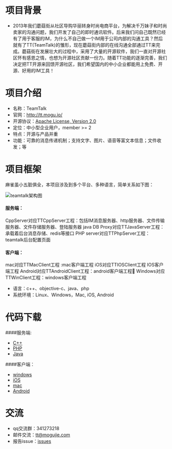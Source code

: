 # 项目背景
* 2013年我们蘑菇街从社区导购华丽转身时尚电商平台，为解决千万妹子和时尚卖家的沟通问题，我们开发了自己的即时通讯软件。后来我们问自己既然已经有了用于客服的IM，为什么不自己做一个IM用于公司内部的沟通工具？然后就有了TT(TeamTalk)的雏形，现在蘑菇街内部的在线沟通全部通过TT来完成。蘑菇街在发展壮大的过程中，采用了大量的开源软件，我们一直对开源社区怀有感恩之情，也想为开源社区贡献一份力。随着TT功能的逐渐完善，我们决定把TT开源来回馈开源社区，我们希望国内的中小企业都能用上免费、开源、好用的IM工具！

# 项目介绍
* 名称：TeamTalk
* 官网：http://tt.mogu.io/
* 开源协议：[Apache License, Version 2.0](http://www.apache.org/licenses/LICENSE-2.0.html)
* 定位：中小型企业用户，member >= 2
* 特点：开源与产品并重
* 功能：可靠的消息传递机制；支持文字、图片、语音等富文本信息；文件收发；等	

# 项目框架


麻雀虽小五脏俱全，本项目涉及到多个平台、多种语言，简单关系如下图：
     
![teamtalk架构图](http://s6.mogucdn.com/b7/pic/140921/7n6ih_ieygmzjsmiywezjwmmytambqhayde_514x551.jpg)


#### 服务端：
     
CppServer对应TTCppServer工程：包括IM消息服务器、http服务器、文件传输服务器、文件存储服务器、登陆服务器
java DB Proxy对应TTJavaServer工程：承载着后台消息存储、redis等接口
PHP server对应TTPhpServer工程：teamtalk后台配置页面

#### 客户端：

mac对应TTMacClient工程 :mac客户端工程
iOS对应TTIOSClient工程 IOS客户端工程
Android对应TTAndroidClient工程：android客户端工程
Windows对应TTWinClient工程：windows客户端工程

* 语言：c++、objective-c、java、php
* 系统环境：Linux、Windows，Mac, iOS, Android

# 代码下载

####服务端:

- [C++](https://github.com/mogutt/TTCppServer)
- [PHP](https://github.com/mogutt/TTPhpServer)
- [Java](https://github.com/mogutt/TTJavaServer)

####客户端：

- [windows](https://github.com/mogutt/TTWinClient)
- [iOS](https://github.com/mogutt/TTiOSClient)
- [mac](https://github.com/mogutt/TTMacClient)
- [Android](https://github.com/mogutt/TTAndroidClient)

# 交流

* qq交流群：341273218
* 邮件交流：tt@mogujie.com
* 报告issue：[issues](https://github.com/mgjkuaidao/test/issues)
